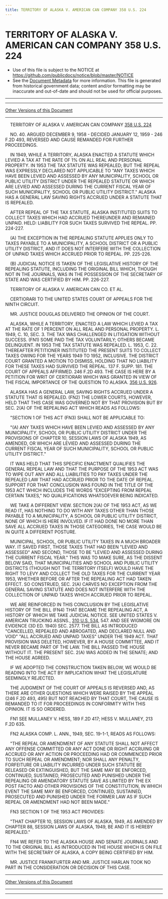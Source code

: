 ```yaml
---
title: TERRITORY OF ALASKA V. AMERICAN CAN COMPANY 358 U.S. 224
---
```


# TERRITORY OF ALASKA V. AMERICAN CAN COMPANY 358 U.S. 224

* Use of this file is subject to the NOTICE at https://github.com/publicdocs/notice/blob/master/NOTICE
* See the [Document Metadata](../../../index.md) for more information.
  This file is generated from historical government data; content and/or formatting may be inaccurate and out-of-date and should not be used for official purposes.

----------
----------

[Other Versions of this Document](https://publicdocs.github.io/go/links?ns=uslm-x&ref=%2Fus%2Fcourts%2Fscotus%2FusReporter%2F358%2F224)

----------

    TERRITORY OF ALASKA V. AMERICAN CAN COMPANY [358 U.S. 224][/us/courts/scotus/usReporter/358/224]

    NO. 40.  ARGUED DECEMBER 9, 1958 - DECIDED JANUARY 12, 1959 - 246 F.2D 493, REVERSED AND CAUSE REMANDED FOR FURTHER PROCEEDINGS.

    IN 1949, WHILE A TERRITORY, ALASKA ENACTED A STATUTE WHICH LEVIED A TAX AT THE RATE OF 1% ON ALL REAL AND PERSONAL PROPERTY.  IN 1953 THE TAX STATUTE WAS REPEALED; BUT THE REPEAL WAS EXPRESSLY DECLARED NOT APPLICABLE TO "ANY TAXES WHICH HAVE BEEN LEVIED AND ASSESSED BY ANY MUNICIPALITY, SCHOOL OR PUBLIC UTILITY DISTRICT UNDER THE REPEALED STATUTE OR WHICH ARE LEVIED AND ASSESSED DURING THE CURRENT FISCAL YEAR OF SUCH MUNICIPALITY, SCHOOL OR PUBLIC UTILITY DISTRICT."  ALASKA HAS A GENERAL LAW SAVING RIGHTS ACCRUED UNDER A STATUTE THAT IS REPEALED.

    AFTER REPEAL OF THE TAX STATUTE, ALASKA INSTITUTED SUITS TO COLLECT TAXES WHICH HAD ACCRUED THEREUNDER AND REMAINED UNPAID.  HELD: LIABILITY FOR SUCH TAXES SURVIVED THE REPEAL.  PP. 224-227.

    (A)  THE EXCEPTION IN THE REPEALING STATUTE APPLIES ONLY TO TAXES PAYABLE TO A MUNICIPALITY, A SCHOOL DISTRICT OR A PUBLIC UTILITY DISTRICT, AND IT DOES NOT INTERFERE WITH THE COLLECTION OF UNPAID TAXES WHICH ACCRUED PRIOR TO REPEAL.  PP. 225-226.

    (B)  JUDICIAL NOTICE IS TAKEN OF THE LEGISLATIVE HISTORY OF THE REPEALING STATUTE, INCLUDING THE ORIGINAL BILL WHICH, THOUGH NOT IN THE JOURNALS, WAS IN THE POSSESSION OF THE SECRETARY OF STATE AND WAS CERTIFIED BY HIM.  PP. 226-227.

    TERRITORY OF ALASKA V. AMERICAN CAN CO. ET AL.

    CERTIORARI TO THE UNITED STATES COURT OF APPEALS FOR THE NINTH CIRCUIT.

    MR. JUSTICE DOUGLAS DELIVERED THE OPINION OF THE COURT.

    ALASKA, WHILE A TERRITORY, ENACTED A LAW WHICH LEVIED A TAX AT THE RATE OF 1 PERCENT ON ALL REAL AND PERSONAL PROPERTY.  L. 1949, C. 10, SEC. 3.  THE TAX WAS CHALLENGED IN LITIGATION WITHOUT SUCCESS.  (FN1) SOME PAID THE TAX VOLUNTARILY; OTHERS BECAME DELINQUENT.  IN 1953 THE TAX STATUTE WAS REPEALED.  L. 1953, C. 22.  THEREAFTER PETITIONER INSTITUTED THE PRESENT SUITS TO COLLECT TAXES OWING FOR THE YEARS 1949 TO 1952, INCLUSIVE.  THE DISTRICT COURT GRANTED A MOTION TO DISMISS, HOLDING THAT NO LIABILITY FOR THESE TAXES HAD SURVIVED THE REPEAL.  137 F. SUPP. 181.  THE COURT OF APPEALS AFFIRMED.  246 F.2D 493.  THE CASE IS HERE BY A PETITION FOR WRIT OF CERTIORARI WHICH WAS GRANTED IN VIEW OF THE FISCAL IMPORTANCE OF THE QUESTION TO ALASKA.  [356 U.S. 926][/us/courts/scotus/usReporter/356/926].

    ALASKA HAS A GENERAL LAW, SAVING RIGHTS ACCRUED UNDER A STATUTE THAT IS REPEALED.  (FN2)  THE LOWER COURTS, HOWEVER, HELD THAT THIS CASE WAS GOVERNED NOT BY THAT PROVISION BUT BY SEC. 2(A) OF THE REPEALING ACT WHICH READS AS FOLLOWS:

    "SECTION 1 OF THIS ACT (FN3) SHALL NOT BE APPLICABLE TO:

    "(A)  ANY TAXES WHICH HAVE BEEN LEVIED AND ASSESSED BY ANY MUNICIPALITY, SCHOOL OR PUBLIC UTILITY DISTRICT UNDER THE PROVISIONS OF CHAPTER 10, SESSION LAWS OF ALASKA 1949, AS AMENDED, OR WHICH ARE LEVIED AND ASSESSED DURING THE CURRENT FISCAL YEAR OF SUCH MUNICIPALITY, SCHOOL OR PUBLIC UTILITY DISTRICT."

    IT WAS HELD THAT THIS SPECIFIC ENACTMENT QUALIFIES THE GENERAL REPEAL LAW AND THAT THE PURPOSE OF THE 1953 ACT WAS TO WIPE OUT ANY AND ALL LIABILITIES TO PAY TAXES UNDER THE REPEALED LAW THAT HAD ACCRUED PRIOR TO THE DATE OF REPEAL.  SUPPORT FOR THAT CONCLUSION WAS FOUND IN THE TITLE OF THE 1953 ACT WHICH INCLUDES THE WORDS "EXCEPTING FROM REPEAL CERTAIN TAXES," NO QUALIFICATIONS WHATSOEVER BEING INDICATED.

    WE TAKE A DIFFERENT VIEW.  SECTION 2(A) OF THE 1953 ACT, AS WE READ IT, HAS NOTHING TO DO WITH ANY TAXES OTHER THAN THOSE PAYABLE TO A MUNICIPALITY, A SCHOOL OR PUBLIC UTILITY DISTRICT, NONE OF WHICH IS HERE INVOLVED.  IF IT HAD DONE NO MORE THAN SAVE ALL ACCRUED TAXES IN THOSE CATEGORIES, THE CASE WOULD BE IN QUITE A DIFFERENT POSTURE.

    MUNICIPAL, SCHOOL, OR PUBLIC UTILITY TAXES IN A MUCH BROADER WAY.  IT SAVED FIRST, THOSE TAXES THAT HAD BEEN "LEVIED AND ASSESSED" AND SECOND, THOSE TO BE "LEVIED AND ASSESSED DURING THE CURRENT FISCAL YEAR."  THIS WAS TO MAKE SURE, AS THE DISSENT BELOW SAID, THAT MUNICIPALITIES AND SCHOOL AND PUBLIC UTILITY DISTRICTS (THOUGH NOT THE TERRITORY ITSELF) WOULD HAVE THE RIGHT TO LEVY AND COLLECT THE OLD TAXES FOR THE CURRENT YEAR 1953, WHETHER BEFORE OR AFTER THE REPEALING ACT HAD TAKEN EFFECT.   SO CONSTRUED, SEC.  2(A) CARVES NO EXCEPTION FROM THE GENERAL SAVING STATUTE AND DOES NOT INTERFERE WITH THE COLLECTION OF UNPAID TAXES WHICH ACCRUED PRIOR TO REPEAL.

    WE ARE REINFORCED IN THIS CONCLUSION BY THE LEGISLATIVE HISTORY OF THE BILL (FN4) THAT BECAME THE REPEALING ACT, A HISTORY OF WHICH WE TAKE JUDICIAL NOTICE.  SEE UNITED STATES V. AMERICAN TRUCKING ASSNS., [310 U.S. 534][/us/courts/scotus/usReporter/310/534], 547.  AND SEE WIGMORE ON EVIDENCE (3D ED. 1940) SEC. 2577.  THE BILL AS INTRODUCED "CANCELLED, REPEALED AND ABROGATED, AND DECLARED NULL AND VOID" "ALL ACCRUED AND UNPAID TAXES" UNDER THE 1949 ACT.  THAT PROVISION WAS DELETED, HOWEVER, BY A HOUSE COMMITTEE, AND IT NEVER BECAME PART OF THE LAW.  THE BILL PASSED THE HOUSE WITHOUT IT. THE PRESENT SEC. 2(A) WAS ADDED IN THE SENATE; AND THE HOUSE AGREED.

    IF WE ADOPTED THE CONSTRUCTION TAKEN BELOW, WE WOULD BE READING INTO THE ACT BY IMPLICATION WHAT THE LEGISLATURE SEEMINGLY REJECTED.

    THE JUDGMENT OF THE COURT OF APPEALS IS REVERSED AND, AS THERE ARE OTHER QUESTIONS WHICH WERE RAISED BY THE APPEAL (246 F.2D 493, 495) BUT NOT REACHED BY THAT COURT, THE CAUSE IS REMANDED TO IT FOR PROCEEDINGS IN CONFORMITY WITH THIS OPINION.  IT IS SO ORDERED.

    FN1  SEE MULLANEY V. HESS, 189 F.2D 417; HESS V. MULLANEY, 213 F.2D 635.

    FN2  ALASKA COMP. L. ANN., 1949, SEC. 19-1-1, READS AS FOLLOWS:

    "THE REPEAL OR AMENDMENT OF ANY STATUTE SHALL NOT AFFECT ANY OFFENSE COMMITTED OR ANY ACT DONE OR RIGHT ACCRUING OR ACCRUED OR ANY ACTION OR PROCEEDING HAD OR COMMENCED PRIOR TO SUCH REPEAL OR AMENDMENT; NOR SHALL ANY PENALTY, FORFEITURE OR LIABILITY INCURRED UNDER SUCH STATUTE BE RELEASED OR EXTINGUISHED, BUT THE SAME MAY BE ENFORCED, CONTINUED, SUSTAINED, PROSECUTED AND PUNISHED UNDER THE REPEALING OR AMENDATORY STATUTE SAVE AS LIMITED BY THE EX POST FACTO AND OTHER PROVISIONS OF THE CONSTITUTION, IN WHICH EVENT THE SAME MAY BE ENFORCED, CONTINUED, SUSTAINED, PROSECUTED AND PUNISHED UNDER THE FORMER LAW AS IF SUCH REPEAL OR AMENDMENT HAD NOT BEEN MADE."

    FN3  SECTION 1 OF THE 1953 ACT PROVIDES:

    "THAT CHAPTER 10, SESSION LAWS OF ALASKA, 1949, AS AMENDED BY CHAPTER 88, SESSION LAWS OF ALASKA, 1949, BE AND IT IS HEREBY REPEALED."

    FN4  WE REFER TO THE ALASKA HOUSE AND SENATE JOURNALS AND TO THE ORIGINAL BILL AS INTRODUCED IN THE HOUSE WHICH IS ON FILE WITH THE SECRETARY OF ALASKA, A COPY BEING CERTIFIED BY HIM.

    MR. JUSTICE FRANKFURTER AND MR. JUSTICE HARLAN TOOK NO PART IN THE CONSIDERATION OR DECISION OF THIS CASE.

----------

[Other Versions of this Document](https://publicdocs.github.io/go/links?ns=uslm-x&ref=%2Fus%2Fcourts%2Fscotus%2FusReporter%2F358%2F224)

----------
----------

[/us/courts/scotus/usReporter/358/224]: https://publicdocs.github.io/go/links?ns=uslm-x&ref=%2Fus%2Fcourts%2Fscotus%2FusReporter%2F358%2F224
[/us/courts/scotus/usReporter/356/926]: https://publicdocs.github.io/go/links?ns=uslm-x&ref=%2Fus%2Fcourts%2Fscotus%2FusReporter%2F356%2F926
[/us/courts/scotus/usReporter/310/534]: https://publicdocs.github.io/go/links?ns=uslm-x&ref=%2Fus%2Fcourts%2Fscotus%2FusReporter%2F310%2F534


